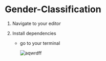 # Gender-Classification

1) Navigate to your editor

2) Install dependencies
     * go to your terminal
     
         ![aqwrdff](https://user-images.githubusercontent.com/65327333/114939455-16b4e380-9e5e-11eb-99fe-824b98b39249.png)
